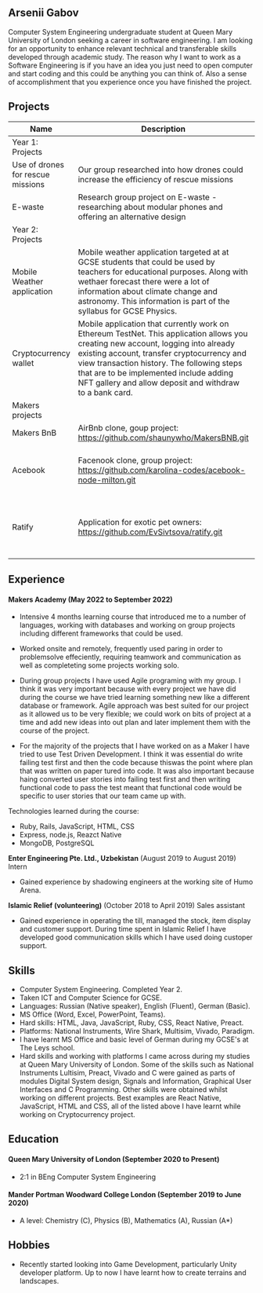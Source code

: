 ## Arsenii Gabov

Computer System Engineering undergraduate student at Queen Mary University of London seeking a career in software engineering. I am looking for an opportunity to enhance relevant technical and transferable skills developed through academic study. The reason why I want to work as a Software Engineering is if you have an idea you just need to open computer and start coding and this could be anything you can think of. Also a sense of accomplishment that you experience once you have finished the project.

## Projects

| Name                         | Description       | Tech/tools        |
| ---------------------------- | ----------------- | ----------------- |
|       Year 1: Projects       |                   |                   |
| Use of drones for rescue missions | Our group researched into how drones could increase the efficiency of rescue missions | Research project  |    
| E-waste | Research group project on E-waste - researching about modular phones and offering an alternative design | Research project |
|      Year 2: Projects       |                   |                   |
| Mobile Weather application | Mobile weather application targeted at at GCSE students that could be used by teachers for educational purposes. Along with wethaer forecast there were a lot of information about climate change and astronomy. This information is part of the syllabus for GCSE Physics. | Preact |
| Cryptocurrency wallet | Mobile application that currently work on Ethereum TestNet. This application allows you creating new account, logging into already existing account, transfer cryptocurrency and view transaction history. The following steps that are to be implemented include adding NFT gallery and allow deposit and withdraw to a bank card. | React native | 
|       Makers projects       |                   |                   |        
|       Makers BnB      |       AirBnb clone, goup project: https://github.com/shaunywho/MakersBNB.git            |      Ruby, PostgreSQl         |
|       Acebook      |      Facenook clone, group project: https://github.com/karolina-codes/acebook-node-milton.git  |     JavaScript, Node.js, MongoDB, Jest, Heroku         |
|       Ratify      |       Application for exotic pet owners: https://github.com/EvSivtsova/ratify.git         |   React Native, JavaScript, Node.js, MongoDB, Express.js         |
## Experience
#### Makers Academy (May 2022 to September 2022)

- Intensive 4 months learning course that introduced me to a number of languages, working with databases and working on group projects including different frameworks that could be used. 

- Worked onsite and remotely, frequently used paring in order to problemsolve effeciently, requiring teamwork and communication as well as completeting some projects working solo.

- During group projects I have used Agile programing with my group. I think it was very important because with every project we have did during the course we have tried learning something new like a different database or framework. Agile approach was best suited for our project as it allowed us to be very flexible; we could work on bits of project at a time and add new ideas into out plan and later implement them with the course of the project.

- For the majority of the projects that I have worked on as a Maker I have tried to use Test Driven Development. I think it was essential do write failing test first and then the code because thiswas the point where plan that was written on paper tured into code. It was also important because haing converted user stories into failing test first and then writing functional code to pass the test meant that functional code would be specific to user stories that our team came up with.

Technologies learned during the course:

- Ruby, Rails, JavaScript, HTML, CSS
- Express, node.js, Reazct Native 
- MongoDB, PostgreSQL

**Enter Engineering Pte. Ltd., Uzbekistan** (August 2019 to August 2019)  
Intern

- Gained experience by shadowing engineers at the working site of Humo Arena.

**Islamic Relief (volunteering)** (October 2018 to April 2019) 
Sales assistant

- Gained experience in operating the till, managed the stock, item display and customer support. During time spent in Islamic Relief I have developed good communication skills which I have used doing custoper support. 

## Skills

- Computer System Engineering. Completed Year 2.
- Taken ICT and Computer Science for GCSE.
- Languages: Russian (Native speaker), English (Fluent), German (Basic).
- MS Office (Word, Excel, PowerPoint, Teams).
- Hard skills: HTML, Java, JavaScript, Ruby, CSS, React Native, Preact.
- Platforms: National Instruments, Wire Shark, Multisim, Vivado, Paradigm.
- I have learnt MS Office and basic level of German during my GCSE's at The Leys school. 
- Hard skills and working with platforms I came across during my studies at Queen Mary University of London. Some of the skills such as National Instruments Lultisim, Preact, Vivado and C were gained as parts of modules Digital System design, Signals and Information, Graphical User Interfaces and C Programming. Other skills were obtained whilst working on different projects. Best examples are React Native, JavaScript, HTML and CSS, all of the listed above I have learnt while working on Cryptocurrency project.


## Education

#### Queen Mary University of London (September 2020 to Present)

- 2:1 in BEng Computer System Engineering

#### Mander Portman Woodward College London (September 2019 to June 2020)

- A level: Chemistry (C), Physics (B), Mathematics (A), Russian (A*)

## Hobbies

- Recently started looking into Game Development, particularly Unity developer platform. Up to now I have learnt how to create terrains and landscapes. 
